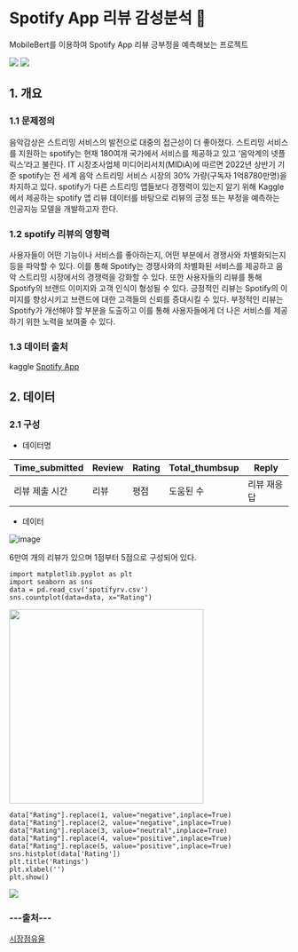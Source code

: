 # Spotify App 리뷰 감성분석 :musical_note:

<div>
MobileBert를 이용하여 Spotify App 리뷰 긍부정을 예측해보는 프로젝트
    
<img src="https://img.shields.io/badge/PyTorch-E34F26?style=flat-square&logo=PyTorch&logoColor=white"/> <img src="https://img.shields.io/badge/Python-3776AB?style=flat-square&logo=Python&logoColor=white"/>
</div>

## 1. 개요

### 1.1 문제정의
음악감상은 스트리밍 서비스의 발전으로 대중의 접근성이 더 좋아졌다. 스트리밍 서비스를 지원하는 spotify는 현재 180여개 국가에서 서비스를 제공하고 있고 ‘음악계의 넷플릭스’라고 불린다. IT 시장조사업체 미디어리서치(MIDiA)에 따르면 2022년 상반기 기준 spotify는 전 세계 음악 스트리밍 서비스 시장의 30% 가량(구독자 1억8780만명)을 차지하고 있다. spotify가 다른 스트리밍 앱들보다 경쟁력이 있는지 알기 위해 Kaggle에서 제공하는 spotify 앱 리뷰 데이터를 바탕으로 리뷰의 긍정 또는 부정을 예측하는 인공지능 모델을 개발하고자 한다.

### 1.2 spotify 리뷰의 영향력
사용자들이 어떤 기능이나 서비스를 좋아하는지, 어떤 부분에서 경쟁사와 차별화되는지 등을 파악할 수 있다. 이를 통해 Spotify는 경쟁사와의 차별화된 서비스를 제공하고 음악 스트리밍 시장에서의 경쟁력을 강화할 수 있다. 또한 사용자들의 리뷰를 통해 Spotify의 브랜드 이미지와 고객 인식이 형성될 수 있다. 긍정적인 리뷰는 Spotify의 이미지를 향상시키고 브랜드에 대한 고객들의 신뢰를 증대시킬 수 있다. 부정적인 리뷰는 Spotify가 개선해야 할 부분을 도출하고 이를 통해 사용자들에게 더 나은 서비스를 제공하기 위한 노력을 보여줄 수 있다.

### 1.3 데이터 출처
kaggle [Spotify App](https://www.kaggle.com/datasets/mfaaris/spotify-app-reviews-2022 "Spotify App")

## 2. 데이터

### 2.1 구성
- 데이터명

|Time_submitted|Review|Rating|Total_thumbsup|Reply|
|---|---|---|---|---|
|리뷰 제출 시간|리뷰|평점|도움된 수|리뷰 재응답|

- 데이터

![image](https://user-images.githubusercontent.com/85285367/232947749-a0c1dce2-da8e-4a4b-a26c-2901e316eb07.png)


6만여 개의 리뷰가 있으며 1점부터 5점으로 구성되어 있다.

    import matplotlib.pyplot as plt
    import seaborn as sns
    data = pd.read_csv('spotifyrv.csv')
    sns.countplot(data=data, x="Rating")
      
<div><img src = "https://user-images.githubusercontent.com/85285367/232946755-84bc9efe-56f0-4a1a-8015-c5914f21658e.png" width="350"></div>

    data["Rating"].replace(1, value="negative",inplace=True)
    data["Rating"].replace(2, value="negative",inplace=True)
    data["Rating"].replace(3, value="neutral",inplace=True)
    data["Rating"].replace(4, value="positive",inplace=True)
    data["Rating"].replace(5, value="positive",inplace=True)
    sns.histplot(data['Rating'])
    plt.title('Ratings')
    plt.xlabel('')
    plt.show()


<div><img src ="https://user-images.githubusercontent.com/85285367/232965879-a6247b8a-6927-4006-8818-e3d222b641b9.png"></div>






### ---출처---
<a href="https://biz.chosun.com/it-science/ict/2023/03/21/P6ZEG3RF2VDU7K4R2MO3B6S5BY">시장점유율</a>
